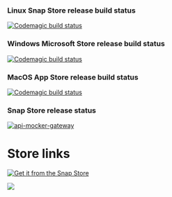 
### Linux Snap Store release build status

[![Codemagic build status](https://api.codemagic.io/apps/6403ed83ff76441e2fefadc2/Linux-Snap-Store-Release/status_badge.svg)](https://codemagic.io/apps/6403ed83ff76441e2fefadc2/Linux-Snap-Store-Release/latest_build)

### Windows Microsoft Store release build status

[![Codemagic build status](https://api.codemagic.io/apps/6403ed83ff76441e2fefadc2/Windows-Microsoft-Store-Release/status_badge.svg)](https://codemagic.io/apps/6403ed83ff76441e2fefadc2/Windows-Microsoft-Store-Release/latest_build)

### MacOS App Store release build status

[![Codemagic build status](https://api.codemagic.io/apps/6403ed83ff76441e2fefadc2/macOS-App-Store-Release/status_badge.svg)](https://codemagic.io/apps/6403ed83ff76441e2fefadc2/macOS-App-Store-Release/latest_build)

### Snap Store release status

[![api-mocker-gateway](https://snapcraft.io/api-mocker-gateway/badge.svg)](https://snapcraft.io/api-mocker-gateway)

# Store links

[![Get it from the Snap Store](https://snapcraft.io/static/images/badges/en/snap-store-black.svg)](https://snapcraft.io/api-mocker-gateway)

<a href="https://www.microsoft.com/store/apps/9NVD2K8CB7RG">
	<img src="https://get.microsoft.com/images/en-US%20dark.svg"/>
</a>